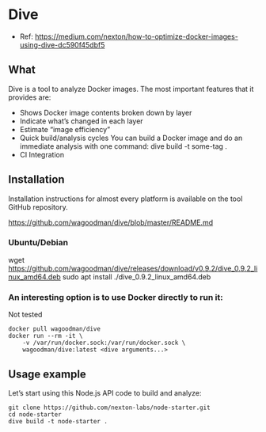 
# Dive

- Ref:
https://medium.com/nexton/how-to-optimize-docker-images-using-dive-dc590f45dbf5

## What
Dive is a tool to analyze Docker images. The most important features that it provides are:

- Shows Docker image contents broken down by layer
- Indicate what’s changed in each layer
- Estimate “image efficiency”
- Quick build/analysis cycles
You can build a Docker image and do an immediate analysis with one command: dive build -t some-tag .
- CI Integration


## Installation
Installation instructions for almost every platform is available on the tool GitHub repository. 

https://github.com/wagoodman/dive/blob/master/README.md

### Ubuntu/Debian

wget https://github.com/wagoodman/dive/releases/download/v0.9.2/dive_0.9.2_linux_amd64.deb
sudo apt install ./dive_0.9.2_linux_amd64.deb

### An interesting option is to use Docker directly to run it:
Not tested

```
docker pull wagoodman/dive
docker run --rm -it \
    -v /var/run/docker.sock:/var/run/docker.sock \
    wagoodman/dive:latest <dive arguments...>

```
## Usage example
Let’s start using this Node.js API code to build and analyze:
```
git clone https://github.com/nexton-labs/node-starter.git
cd node-starter
dive build -t node-starter .

```




